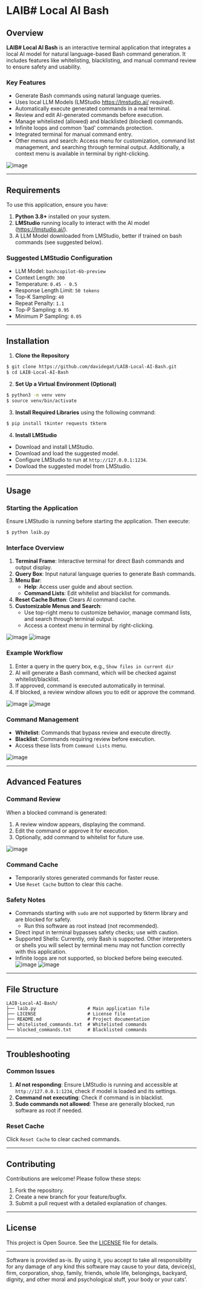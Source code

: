 # LAIB# Local AI Bash

## Overview
**LAIB# Local AI Bash** is an interactive terminal application that integrates a local AI model for natural language-based Bash command generation. It includes features like whitelisting, blacklisting, and manual command review to ensure safety and usability.

### Key Features
- Generate Bash commands using natural language queries.
- Uses local LLM Models (LMStudio https://lmstudio.ai/ required).
- Automatically execute generated commands in a real terminal.
- Review and edit AI-generated commands before execution.
- Manage whitelisted (allowed) and blacklisted (blocked) commands.
- Infinite loops and common 'bad' commands protection.
- Integrated terminal for manual command entry.
- Other menus and search: Access menu for customization, command list management, and searching through terminal output. Additionally, a context menu is available in terminal by right-clicking.

![image](https://github.com/user-attachments/assets/35ed6b85-2220-40d2-a8e6-765fbc0a3855)

---

## Requirements
To use this application, ensure you have:

1. **Python 3.8+** installed on your system.
2. **LMStudio** running locally to interact with the AI model (https://lmstudio.ai/).
3. A LLM Model downloaded from LMStudio, better if trained on bash commands (see suggested below).

### Suggested LMStudio Configuration
- LLM Model: `bashcopilot-6b-preview`
- Context Length: `300`
- Temperature: `0.45 - 0.5`
- Response Length Limit: `50 tokens`
- Top-K Sampling: `40`
- Repeat Penalty: `1.1`
- Top-P Sampling: `0.95`
- Minimum P Sampling: `0.05`

---

## Installation

1. **Clone the Repository**
```bash
$ git clone https://github.com/davidegat/LAIB-Local-AI-Bash.git
$ cd LAIB-Local-AI-Bash
```

2. **Set Up a Virtual Environment (Optional)**
```bash
$ python3 -m venv venv
$ source venv/bin/activate
```

3. **Install Required Libraries**
using the following command:
```bash
$ pip install tkinter requests tkterm
```

4. **Install LMStudio**
- Download and install LMStudio.
- Download and load the suggested model.
- Configure LMStudio to run at `http://127.0.0.1:1234`.
- Dowload the suggested model from LMStudio.

---

## Usage

### Starting the Application
Ensure LMStudio is running before starting the application. Then execute:
```bash
$ python laib.py
```

### Interface Overview
1. **Terminal Frame**: Interactive terminal for direct Bash commands and output display.
2. **Query Box**: Input natural language queries to generate Bash commands.
3. **Menu Bar**:
   - **Help**: Access user guide and about section.
   - **Command Lists**: Edit whitelist and blacklist for commands.
4. **Reset Cache Button**: Clears AI command cache.
5. **Customizable Menus and Search**:
   - Use top-right menu to customize behavior, manage command lists, and search through terminal output.
   - Access a context menu in terminal by right-clicking.

![image](https://github.com/user-attachments/assets/65d2d6c7-31a5-4e8b-b910-22f74beaab1c)
![image](https://github.com/user-attachments/assets/f0251779-786a-44cb-8a52-3f995dfff568)

### Example Workflow
1. Enter a query in the query box, e.g., `Show files in current dir`
2. AI will generate a Bash command, which will be checked against whitelist/blacklist.
3. If approved, command is executed automatically in terminal.
4. If blocked, a review window allows you to edit or approve the command.

![image](https://github.com/user-attachments/assets/35ed6b85-2220-40d2-a8e6-765fbc0a3855)
![image](https://github.com/user-attachments/assets/81f21432-f33b-40fd-a357-6e037195a493)


### Command Management
- **Whitelist**: Commands that bypass review and execute directly.
- **Blacklist**: Commands requiring review before execution.
- Access these lists from `Command Lists` menu.

![image](https://github.com/user-attachments/assets/35948968-dd64-40bd-b354-e2a73f896439)

---

## Advanced Features

### Command Review
When a blocked command is generated:
1. A review window appears, displaying the command.
2. Edit the command or approve it for execution.
3. Optionally, add command to whitelist for future use.

![image](https://github.com/user-attachments/assets/97638461-9432-4c45-b805-ffc46718d8d8)

### Command Cache
- Temporarily stores generated commands for faster reuse.
- Use `Reset Cache` button to clear this cache.

### Safety Notes
- Commands starting with `sudo` are not supported by tkterm library and are blocked for safety.
   - Run this software as root instead (not recommended).
- Direct input in terminal bypasses safety checks; use with caution.
- Supported Shells: Currently, only Bash is supported. Other interpreters or shells you will select by terminal menu may not function correctly with this application.
- Infinite loops are not supported, so blocked before being executed.
![image](https://github.com/user-attachments/assets/63e7c2be-7992-4a89-903f-2bdd12e781f5)
![image](https://github.com/user-attachments/assets/3cbd3a13-11a3-4e78-b91c-123064a4383e)

---

## File Structure

```plaintext
LAIB-Local-AI-Bash/
├── laib.py                   # Main application file
├── LICENSE                   # License file
├── README.md                 # Project documentation
├── whitelisted_commands.txt  # Whitelisted commands
└── blocked_commands.txt      # Blacklisted commands

```

---

## Troubleshooting

### Common Issues
1. **AI not responding**: Ensure LMStudio is running and accessible at `http://127.0.0.1:1234`, check if model is loaded and its settings.
2. **Command not executing**: Check if command is in blacklist.
3. **Sudo commands not allowed**: These are generally blocked, run software as root if needed.

### Reset Cache
Click `Reset Cache` to clear cached commands.

---

## Contributing
Contributions are welcome! Please follow these steps:
1. Fork the repository.
2. Create a new branch for your feature/bugfix.
3. Submit a pull request with a detailed explanation of changes.

---

## License
This project is Open Source. See the [LICENSE](LICENSE) file for details.

---

Software is provided as-is. By using it, you accept to take all responsibility for any damage of any kind this software may cause to your data, device(s), firm, corporation, shop, family, friends, whole life, belongings, backyard, dignity, and other moral and psychological stuff, your body or your cats'.
